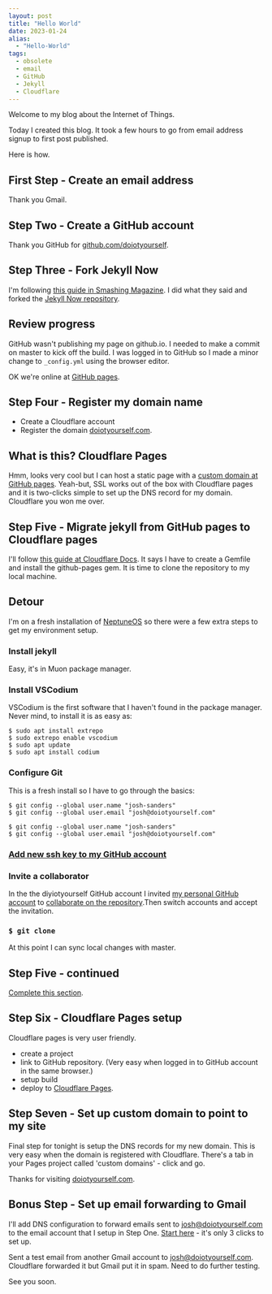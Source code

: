 ```yaml
---
layout: post
title: "Hello World"
date: 2023-01-24
alias:
  - "Hello-World"
tags:
  - obsolete
  - email
  - GitHub
  - Jekyll
  - Cloudflare
---
```


Welcome to my blog about the Internet of Things.

Today I created this blog. It took a few hours to go from email address signup to first post published.

Here is how.

## First Step - Create an email address

Thank you Gmail.

## Step Two - Create a GitHub account

Thank you GitHub for [github.com/doiotyourself](https://github.com/doiotyourself/).

## Step Three - Fork Jekyll Now

I'm following [this guide in Smashing Magazine](https://www.smashingmagazine.com/2014/08/build-blog-jekyll-github-pages/). I did what they said and forked the [Jekyll Now repository](https://github.com/barryclark/jekyll-now).

## Review progress

GitHub wasn't publishing my page on github.io. I needed to make a commit on master to kick off the build. I was logged in to GitHub so I made a minor change to `_config.yml` using the browser editor.

OK we're online at [GitHub pages](https://doiotyourself.github.io).

## Step Four - Register my domain name

- Create a Cloudflare account
- Register the domain [doiotyourself.com](https://doiotyourself.com).

## What is this? Cloudflare Pages

Hmm, looks very cool but I can host a static page with a [custom domain at GitHub pages](https://docs.github.com/en/pages/configuring-a-custom-domain-for-your-github-pages-site). Yeah-but, SSL works out of the box with Cloudflare pages and it is two-clicks simple to set up the DNS record for my domain. Cloudflare you won me over.

## Step Five - Migrate jekyll from GitHub pages to Cloudflare pages

I'll follow [this guide at Cloudflare Docs](https://developers.cloudflare.com/pages/migrations/migrating-jekyll-from-github-pages/). It says I have to create a Gemfile and install the github-pages gem. It is time to clone the repository to my local machine.

## Detour

I'm on a fresh installation of [NeptuneOS](https://neptuneos.com/) so there were a few extra steps to get my environment setup.

### Install jekyll

Easy, it's in Muon package manager.

### Install VSCodium

VSCodium is the first software that I haven't found in the package manager. Never mind, to install it is as easy as:

``` console
$ sudo apt install extrepo
$ sudo extrepo enable vscodium
$ sudo apt update
$ sudo apt install codium
```

### Configure Git

This is a fresh install so I have to go through the basics:

```console
$ git config --global user.name "josh-sanders"
$ git config --global user.email "josh@doiotyourself.com"
```

```console
$ git config --global user.name "josh-sanders"
$ git config --global user.email "josh@doiotyourself.com"
```

### [Add new ssh key to my GitHub account](https://docs.github.com/en/authentication/connecting-to-github-with-ssh/adding-a-new-ssh-key-to-your-github-account)

### Invite a collaborator

In the the diyiotyourself GitHub account I invited [my personal GitHub account](https://github.com/josh-sanders/) to [collaborate on the repository](https://docs.github.com/en/account-and-profile/setting-up-and-managing-your-personal-account-on-github/managing-access-to-your-personal-repositories/inviting-collaborators-to-a-personal-repository).Then switch accounts and accept the invitation.

### `$ git clone`

At this point I can sync local changes with master.

## Step Five - continued

[Complete this section](https://developers.cloudflare.com/pages/migrations/migrating-jekyll-from-github-pages/#preparing-your-github-pages-repository).

## Step Six - Cloudflare Pages setup

Cloudflare pages is very user friendly.

- create a project
- link to GitHub repository. (Very easy when logged in to GitHub account in the same browser.)
- setup build
- deploy to [Cloudflare Pages](https://doiotyourself.pages.dev).

## Step Seven - Set up custom domain to point to my site

Final step for tonight is setup the DNS records for my new domain. This is very easy when the domain is registered with Cloudflare. There's a tab in your Pages project called 'custom domains' - click and go.

Thanks for visiting [doiotyourself.com](https://doiotyourself.com).

## Bonus Step - Set up email forwarding to Gmail

I'll add DNS configuration to forward emails sent to <josh@doiotyourself.com> to the email account that I setup in Step One. [Start here](https://dash.cloudflare.com/?to=/:account/:zone/email/overview) - it's only 3 clicks to set up.

Sent a test email from another Gmail account to <josh@doiotyourself.com>. Cloudflare forwarded it but Gmail put it in spam. Need to do further testing.

See you soon.
